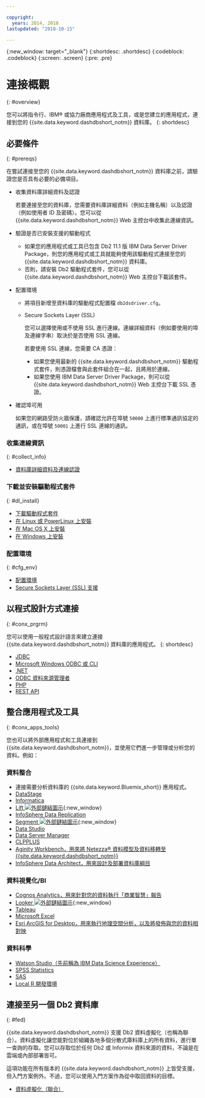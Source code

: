 ```yaml
---

copyright:
  years: 2014, 2018
lastupdated: "2018-10-15"

---
```


<!-- Attribute definitions --> 
{:new_window: target="_blank"}
{:shortdesc: .shortdesc}
{:codeblock: .codeblock}
{:screen: .screen}
{:pre: .pre}

# 連接概觀
{: #overview}

您可以將指令行、IBM® 或協力廠商應用程式及工具，或是您建立的應用程式，連接到您的 {{site.data.keyword.dashdbshort_notm}} 資料庫。
{: shortdesc}

## 必要條件
{: #prereqs}

在嘗試連接至您的 {{site.data.keyword.dashdbshort_notm}} 資料庫之前，請驗證您是否具有必要的必備項目。 

- 收集資料庫詳細資料及認證

   若要連接至您的資料庫，您需要資料庫詳細資料（例如主機名稱）以及認證（例如使用者 ID 及密碼）。您可以從 {{site.data.keyword.dashdbshort_notm}} Web 主控台中收集此連線資訊。

- 驗證是否已安裝支援的驅動程式

   - 如果您的應用程式或工具已包含 Db2 11.1 版 IBM Data Server Driver Package，則您的應用程式或工具就能夠使用該驅動程式連接至您的 {{site.data.keyword.dashdbshort_notm}} 資料庫。
   - 否則，請安裝 Db2 驅動程式套件，您可以從 {{site.data.keyword.dashdbshort_notm}} Web 主控台下載該套件。

- 配置環境

  - 將項目新增至資料庫的驅動程式配置檔 `db2dsdriver.cfg`。
  - Secure Sockets Layer (SSL)

    您可以選擇使用或不使用 SSL 進行連線。連線詳細資料（例如要使用的埠及連線字串）取決於是否使用 SSL 連線。

    若要使用 SSL 連線，您需要 CA 憑證：
    - 如果您使用最新的 {{site.data.keyword.dashdbshort_notm}} 驅動程式套件，則憑證檔會與此套件組合在一起，且將用於連線。
    - 如果您使用 IBM Data Server Driver Package，則可以從 {{site.data.keyword.dashdbshort_notm}} Web 主控台下載 SSL 憑證。

- 確認埠可用

   如果您的網路受防火牆保護，請確認允許在埠號 `50000` 上進行標準通訊協定的通訊，或在埠號 `50001` 上進行 SSL 連線的通訊。

<!-- Before you can connect to your {{site.data.keyword.dashdbshort_notm}} database, verify that you completed downloading and installing the necessary components on the prerequisites checklist: 

- [Prerequisites checklist](prereqs.html) -->

### 收集連線資訊
{: #collect_info}

- [資料庫詳細資料及連線認證](credentials.html)

### 下載並安裝驅動程式套件
{: #dl_install}

- [下載驅動程式套件](driver_pkg.html)
- [在 Linux 或 PowerLinux 上安裝](install_linux.html)
- [在 Mac OS X 上安裝](install_mac.html)
- [在 Windows 上安裝](install_win.html)

### 配置環境
{: #cfg_env}

- [配置環境](driver_pkg_cfg.html)
- [Secure Sockets Layer (SSL) 支援](ssl.html)

## 以程式設計方式連接
{: #conx_prgrm}

您可以使用一般程式設計語言來建立連接 {{site.data.keyword.dashdbshort_notm}} 資料庫的應用程式。
{: shortdesc}

- [JDBC](jdbc.html)
- [Microsoft Windows ODBC 或 CLI](odbc_cli.html)
- [.NET](net_apps.html)
- [ODBC 資料來源管理者](odbc_data_source_admin.html)
- [PHP](php.html)
- [REST API](rest_api.html)
<!-- - [C++]() -->
<!-- - [Java]() -->
<!-- - [Node.js]() -->
<!-- - [Perl]() -->
<!-- - [Python]() -->

## 整合應用程式及工具
{: #conx_apps_tools}

您也可以將外部應用程式和工具連接到 {{site.data.keyword.dashdbshort_notm}}，並使用它們進一步管理或分析您的資料。例如：

### 資料整合
- 連接需要分析資料庫的 {{site.data.keyword.Bluemix_short}} 應用程式。
- [DataStage](data.html#datastage)
- [Informatica](data.html#informatica)
- [Lift ![外部鏈結圖示](../../../icons/launch-glyph.svg "外部鏈結圖示")](https://lift.ng.bluemix.net/#docs){:new_window}
- [InfoSphere Data Replication](data.html#idr)
- [Segment ![外部鏈結圖示](../../../icons/launch-glyph.svg "外部鏈結圖示")](https://segment.com/docs/destinations/db2/){:new_window}
- [Data Studio](data.html#data_studio)
- [Data Server Manager](data.html#dsm)
- [CLPPLUS](data.html#clpplus)
- [Aginity Workbench，用來將 Netezza® 資料模型及資料移轉至 {{site.data.keyword.dashdbshort_notm}}](data.html#aginity_wb)
- [InfoSphere Data Architect，用來設計及部署資料庫綱目](data.html#ida)

### 資料視覺化/BI
- [Cognos Analytics，用來針對您的資料執行「商業智慧」報告](vis_bi.html#cognos)
- [Looker ![外部鏈結圖示](../../../icons/launch-glyph.svg "外部鏈結圖示")](https://docs.looker.com/setup-and-management/connecting-to-db){:new_window}
- [Tableau](vis_bi.html#tableau)
- [Microsoft Excel](vis_bi.html#excel)
- [Esri ArcGIS for Desktop，用來執行地理空間分析，以及將發佈與您的資料相對映](vis_bi.html#esri_arcgis)

### 資料科學
- [Watson Studio（先前稱為 IBM Data Science Experience）](data_sci.html#watson_studio)
- [SPSS Statistics](data_sci.html#spss_stats)
- [SAS](data_sci.html#sas)
- [Local R 開發環境](data_sci.html#r_dev_env)

## 連接至另一個 Db2 資料庫
{: #fed}

{{site.data.keyword.dashdbshort_notm}} 支援 Db2 資料虛擬化（也稱為聯合）。資料虛擬化讓您能對位於組織各地多個分散式庫料庫上的所有資料，進行單一查詢的存取。您可以存取位於任何 Db2 或 Informix 資料來源的資料，不論是在雲端或內部部署皆可。
 

這項功能在所有版本的 {{site.data.keyword.dashdbshort_notm}} 上皆受支援，但入門方案例外。不過，您可以使用入門方案作為從中取回資料的目標。

- [資料虛擬化（聯合）](../federation.html)


